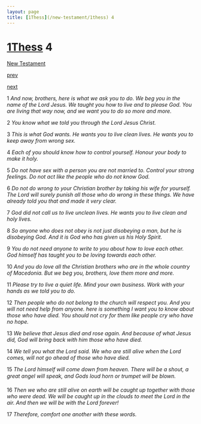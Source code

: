 ```yaml
---
layout: page
title: [1Thess](/new-testament/1thess) 4
---
```


# [1Thess](/new-testament/1thess) 4

[New Testament](/new-testament)


[prev](/new-testament/1thess/1thess-3.html)


[next](/new-testament/1thess/1thess-5.html)

1 _And now, brothers, here is what we ask you to do. We beg you in the name of the Lord Jesus. We taught you how to live and to please God. You are living that way now, and we want you to do so more and more._

2 _You know what we told you through the Lord Jesus Christ._

3 _This is what God wants. He wants you to live clean lives. He wants you to keep away from wrong sex._

4 _Each of you should know how to control yourself. Honour your body to make it holy._

5 _Do not have sex with a person you are not married to. Control your strong feelings. Do not act like the people who do not know God._

6 _Do not do wrong to your Christian brother by taking his wife for yourself. The Lord will surely punish all those who do wrong in these things. We have already told you that and made it very clear._

7 _God did not call us to live unclean lives. He wants you to live clean and holy lives._

8 _So anyone who does not obey is not just disobeying a man, but he is disobeying God.  And it is God who has given us his Holy Spirit._

9 _You do not need anyone to write to you about how to love each other. God himself has taught you to be loving towards each other._

10 _And you do love all the Christian brothers who are in the whole country of Macedonia.  But we beg you, brothers, love them more and more._

11 _Please try to live a quiet life. Mind your own business. Work with your hands as we told you to do._

12 _Then people who do not belong to the church will respect you. And you will not need help from anyone. here is something I want you to know about those who have died. You should not cry for them like people cry who have no hope._

13 _We believe that Jesus died and rose again. And because of what Jesus did, God will bring back with him those who have died._

14 _We tell you what the Lord said. We who are still alive when the Lord comes, will not go ahead of those who have died._

15 _The Lord himself will come down from heaven. There will be a shout, a great angel will speak, and Gods loud horn or trumpet will be blown._

16 _Then we who are still alive on earth will be caught up together with those who were dead. We will be caught up in the clouds to meet the Lord in the air. And then we will be with the Lord forever!_

17 _Therefore, comfort one another with these words._


